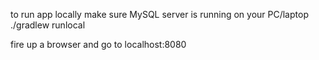 to run app locally
make sure MySQL server is running on your PC/laptop
./gradlew runlocal

fire up a browser and go to localhost:8080

